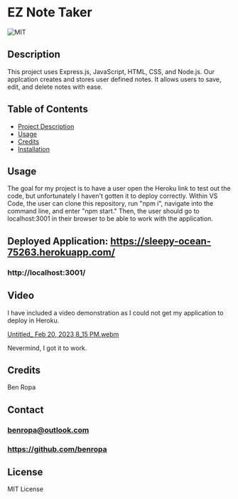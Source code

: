 # EZ Note Taker

![MIT](https://img.shields.io/badge/License-MIT-yellow.svg)

## Description
This project uses Express.js, JavaScript, HTML, CSS, and Node.js. Our applcation creates and stores user defined notes. It allows users to save, edit, and delete notes with ease.

## Table of Contents
- [Project Description](#Description)
- [Usage](#Usage)
- [Credits](#Credits)
- [Installation](#Installation)

## Usage
The goal for my project is to have a user open the Heroku link to test out the code, but unfortunately I haven't gotten it to deploy correctly. Within VS Code, the user can clone this repository, run "npm i", navigate into the command line, and enter "npm start." Then, the user should go to localhost:3001 in their browser to be able to work with the application. 

## Deployed Application: https://sleepy-ocean-75263.herokuapp.com/

### http://localhost:3001/

## Video
I have included a video demonstration as I could not get my application to deploy in Heroku.

[Untitled_ Feb 20, 2023 8_15 PM.webm](https://user-images.githubusercontent.com/117046452/220230707-f4b28a39-2240-4ff9-a8da-b0b5e5fc6045.webm)

Nevermind, I got it to work.

## Credits
Ben Ropa

## Contact
### benropa@outlook.com
### https://github.com/benropa

## License
MIT License
